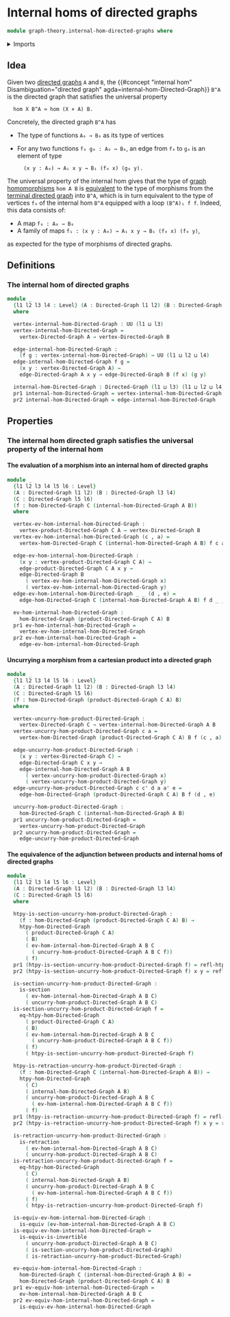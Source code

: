 # Internal homs of directed graphs

```agda
module graph-theory.internal-hom-directed-graphs where
```

<details><summary>Imports</summary>

```agda
open import foundation.dependent-pair-types
open import foundation.equivalences
open import foundation.homotopies
open import foundation.retractions
open import foundation.sections
open import foundation.universe-levels

open import graph-theory.cartesian-products-directed-graphs
open import graph-theory.directed-graphs
open import graph-theory.morphisms-directed-graphs
```

</details>

## Idea

Given two [directed graphs](graph-theory.directed-graphs.md) `A` and `B`, the
{{#concept "internal hom" Disambiguation="directed graph" agda=internal-hom-Directed-Graph}}
`B^A` is the directed graph that satisfies the universal property

```text
  hom X B^A ≃ hom (X × A) B.
```

Concretely, the directed graph `B^A` has

- The type of functions `A₀ → B₀` as its type of vertices
- For any two functions `f₀ g₀ : A₀ → B₀`, an edge from `f₀` to `g₀` is an
  element of type

  ```text
    (x y : A₀) → A₁ x y → B₁ (f₀ x) (g₀ y).
  ```

The universal property of the internal hom gives that the type of
[graph homomorphisms](graph-theory.morphisms-directed-graphs.md) `hom A B` is
[equivalent](foundation-core.equivalences.md) to the type of morphisms from the
[terminal directed graph](graph-theory.terminal-directed-graphs.md) into `B^A`,
which is in turn equivalent to the type of vertices `f₀` of the internal hom
`B^A` equipped with a loop `(B^A)₁ f f`. Indeed, this data consists of:

- A map `f₀ : A₀ → B₀`
- A family of maps `f₁ : (x y : A₀) → A₁ x y → B₁ (f₀ x) (f₀ y)`,

as expected for the type of morphisms of directed graphs.

## Definitions

### The internal hom of directed graphs

```agda
module _
  {l1 l2 l3 l4 : Level} (A : Directed-Graph l1 l2) (B : Directed-Graph l3 l4)
  where

  vertex-internal-hom-Directed-Graph : UU (l1 ⊔ l3)
  vertex-internal-hom-Directed-Graph =
    vertex-Directed-Graph A → vertex-Directed-Graph B

  edge-internal-hom-Directed-Graph :
    (f g : vertex-internal-hom-Directed-Graph) → UU (l1 ⊔ l2 ⊔ l4)
  edge-internal-hom-Directed-Graph f g =
    (x y : vertex-Directed-Graph A) →
    edge-Directed-Graph A x y → edge-Directed-Graph B (f x) (g y)

  internal-hom-Directed-Graph : Directed-Graph (l1 ⊔ l3) (l1 ⊔ l2 ⊔ l4)
  pr1 internal-hom-Directed-Graph = vertex-internal-hom-Directed-Graph
  pr2 internal-hom-Directed-Graph = edge-internal-hom-Directed-Graph
```

## Properties

### The internal hom directed graph satisfies the universal property of the internal hom

#### The evaluation of a morphism into an internal hom of directed graphs

```agda
module _
  {l1 l2 l3 l4 l5 l6 : Level}
  (A : Directed-Graph l1 l2) (B : Directed-Graph l3 l4)
  (C : Directed-Graph l5 l6)
  (f : hom-Directed-Graph C (internal-hom-Directed-Graph A B))
  where

  vertex-ev-hom-internal-hom-Directed-Graph :
    vertex-product-Directed-Graph C A → vertex-Directed-Graph B
  vertex-ev-hom-internal-hom-Directed-Graph (c , a) =
    vertex-hom-Directed-Graph C (internal-hom-Directed-Graph A B) f c a

  edge-ev-hom-internal-hom-Directed-Graph :
    (x y : vertex-product-Directed-Graph C A) →
    edge-product-Directed-Graph C A x y →
    edge-Directed-Graph B
      ( vertex-ev-hom-internal-hom-Directed-Graph x)
      ( vertex-ev-hom-internal-hom-Directed-Graph y)
  edge-ev-hom-internal-hom-Directed-Graph _ _ (d , e) =
    edge-hom-Directed-Graph C (internal-hom-Directed-Graph A B) f d _ _ e

  ev-hom-internal-hom-Directed-Graph :
    hom-Directed-Graph (product-Directed-Graph C A) B
  pr1 ev-hom-internal-hom-Directed-Graph =
    vertex-ev-hom-internal-hom-Directed-Graph
  pr2 ev-hom-internal-hom-Directed-Graph =
    edge-ev-hom-internal-hom-Directed-Graph
```

#### Uncurrying a morphism from a cartesian product into a directed graph

```agda
module _
  {l1 l2 l3 l4 l5 l6 : Level}
  (A : Directed-Graph l1 l2) (B : Directed-Graph l3 l4)
  (C : Directed-Graph l5 l6)
  (f : hom-Directed-Graph (product-Directed-Graph C A) B)
  where

  vertex-uncurry-hom-product-Directed-Graph :
    vertex-Directed-Graph C → vertex-internal-hom-Directed-Graph A B
  vertex-uncurry-hom-product-Directed-Graph c a =
    vertex-hom-Directed-Graph (product-Directed-Graph C A) B f (c , a)

  edge-uncurry-hom-product-Directed-Graph :
    (x y : vertex-Directed-Graph C) →
    edge-Directed-Graph C x y →
    edge-internal-hom-Directed-Graph A B
      ( vertex-uncurry-hom-product-Directed-Graph x)
      ( vertex-uncurry-hom-product-Directed-Graph y)
  edge-uncurry-hom-product-Directed-Graph c c' d a a' e =
    edge-hom-Directed-Graph (product-Directed-Graph C A) B f (d , e)

  uncurry-hom-product-Directed-Graph :
    hom-Directed-Graph C (internal-hom-Directed-Graph A B)
  pr1 uncurry-hom-product-Directed-Graph =
    vertex-uncurry-hom-product-Directed-Graph
  pr2 uncurry-hom-product-Directed-Graph =
    edge-uncurry-hom-product-Directed-Graph
```

#### The equivalence of the adjunction between products and internal homs of directed graphs

```agda
module _
  {l1 l2 l3 l4 l5 l6 : Level}
  (A : Directed-Graph l1 l2) (B : Directed-Graph l3 l4)
  (C : Directed-Graph l5 l6)
  where

  htpy-is-section-uncurry-hom-product-Directed-Graph :
    (f : hom-Directed-Graph (product-Directed-Graph C A) B) →
    htpy-hom-Directed-Graph
      ( product-Directed-Graph C A)
      ( B)
      ( ev-hom-internal-hom-Directed-Graph A B C
        ( uncurry-hom-product-Directed-Graph A B C f))
      ( f)
  pr1 (htpy-is-section-uncurry-hom-product-Directed-Graph f) = refl-htpy
  pr2 (htpy-is-section-uncurry-hom-product-Directed-Graph f) x y = refl-htpy

  is-section-uncurry-hom-product-Directed-Graph :
    is-section
      ( ev-hom-internal-hom-Directed-Graph A B C)
      ( uncurry-hom-product-Directed-Graph A B C)
  is-section-uncurry-hom-product-Directed-Graph f =
    eq-htpy-hom-Directed-Graph
      ( product-Directed-Graph C A)
      ( B)
      ( ev-hom-internal-hom-Directed-Graph A B C
        ( uncurry-hom-product-Directed-Graph A B C f))
      ( f)
      ( htpy-is-section-uncurry-hom-product-Directed-Graph f)

  htpy-is-retraction-uncurry-hom-product-Directed-Graph :
    (f : hom-Directed-Graph C (internal-hom-Directed-Graph A B)) →
    htpy-hom-Directed-Graph
      ( C)
      ( internal-hom-Directed-Graph A B)
      ( uncurry-hom-product-Directed-Graph A B C
        ( ev-hom-internal-hom-Directed-Graph A B C f))
      ( f)
  pr1 (htpy-is-retraction-uncurry-hom-product-Directed-Graph f) = refl-htpy
  pr2 (htpy-is-retraction-uncurry-hom-product-Directed-Graph f) x y = refl-htpy

  is-retraction-uncurry-hom-product-Directed-Graph :
    is-retraction
      ( ev-hom-internal-hom-Directed-Graph A B C)
      ( uncurry-hom-product-Directed-Graph A B C)
  is-retraction-uncurry-hom-product-Directed-Graph f =
    eq-htpy-hom-Directed-Graph
      ( C)
      ( internal-hom-Directed-Graph A B)
      ( uncurry-hom-product-Directed-Graph A B C
        ( ev-hom-internal-hom-Directed-Graph A B C f))
      ( f)
      ( htpy-is-retraction-uncurry-hom-product-Directed-Graph f)

  is-equiv-ev-hom-internal-hom-Directed-Graph :
    is-equiv (ev-hom-internal-hom-Directed-Graph A B C)
  is-equiv-ev-hom-internal-hom-Directed-Graph =
    is-equiv-is-invertible
      ( uncurry-hom-product-Directed-Graph A B C)
      ( is-section-uncurry-hom-product-Directed-Graph)
      ( is-retraction-uncurry-hom-product-Directed-Graph)

  ev-equiv-hom-internal-hom-Directed-Graph :
    hom-Directed-Graph C (internal-hom-Directed-Graph A B) ≃
    hom-Directed-Graph (product-Directed-Graph C A) B
  pr1 ev-equiv-hom-internal-hom-Directed-Graph =
    ev-hom-internal-hom-Directed-Graph A B C
  pr2 ev-equiv-hom-internal-hom-Directed-Graph =
    is-equiv-ev-hom-internal-hom-Directed-Graph
```
